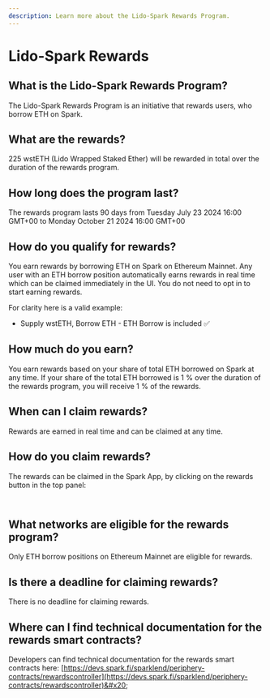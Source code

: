 ```yaml
---
description: Learn more about the Lido-Spark Rewards Program.
---
```


# Lido-Spark Rewards

## What is the Lido-Spark Rewards Program?

The Lido-Spark Rewards Program is an initiative that rewards users, who borrow ETH on Spark.

## What are the rewards?

225 wstETH (Lido Wrapped Staked Ether) will be rewarded in total over the duration of the rewards program.

## How long does the program last?

The rewards program lasts 90 days from Tuesday July 23 2024 16:00 GMT+00 to Monday October 21 2024 16:00 GMT+00

## How do you qualify for rewards?

You earn rewards by borrowing ETH on Spark on Ethereum Mainnet. Any user with an ETH borrow position automatically earns rewards in real time which can be claimed immediately in the UI. You do not need to opt in to start earning rewards.

For clarity here is a valid example:

* Supply wstETH, Borrow ETH - ETH Borrow is included ✅

## How much do you earn?

You earn rewards based on your share of total ETH borrowed on Spark at any time. If your share of the total ETH borrowed is 1 % over the duration of the rewards program, you will receive 1 % of the rewards.

## When can I claim rewards?

Rewards are earned in real time and can be claimed at any time.

## How do you claim rewards?

The rewards can be claimed in the Spark App, by clicking on the rewards button in the top panel:

<figure><img src="https://lh7-us.googleusercontent.com/docsz/AD_4nXcrrDooR2YxDYbvTsYQkCFc-qQzcee9Tn_qtLMThunwxswhG6e2-BXmPOir2uBg8UrFr4WJNTjlqntIlNlXL1O89esHA6MP6uVsM7wrazMpG4MCOlWyLA9HbafCsiCZLVCkK6Mllgpux0MDOyPkTFTI2CfQ?key=nyyYDVIYWaXSpFrmocvoKw" alt=""><figcaption></figcaption></figure>

<figure><img src="https://lh7-us.googleusercontent.com/docsz/AD_4nXevSaLVT-Zfs8J4hJpzmFdqx08zn5C1O2vNR15rfzKefdyDiUrK3Sb1Y0GQfRrHAH4019rgRhOB5bxWD_khZKQpAKQK8QGCVQ71bZ3NXPnymNIk-s0nUebDAkCbwLi6kZ6QRyeZ7xUgmKSc578Z5RQCrr4?key=nyyYDVIYWaXSpFrmocvoKw" alt=""><figcaption></figcaption></figure>

## What networks are eligible for the rewards program?

Only ETH borrow positions on Ethereum Mainnet are eligible for rewards.

## Is there a deadline for claiming rewards?

There is no deadline for claiming rewards.

## Where can I find technical documentation for the rewards smart contracts?

Developers can find technical documentation for the rewards smart contracts here: [https://devs.spark.fi/sparklend/periphery-contracts/rewardscontroller](https://devs.spark.fi/sparklend/periphery-contracts/rewardscontroller)&#x20;
